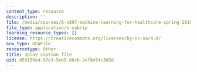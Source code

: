 ```yaml
---
content_type: resource
description: ''
file: /media/courses/6-s897-machine-learning-for-healthcare-spring-2019/d59159e497e35eb586cb2ef8e54c385d_0UFwGJe6ubg.vtt
file_type: application/x-subrip
learning_resource_types: []
license: https://creativecommons.org/licenses/by-nc-sa/4.0/
ocw_type: OCWFile
resourcetype: Other
title: 3play caption file
uid: d59159e4-97e3-5eb5-86cb-2ef8e54c385d
---
```

